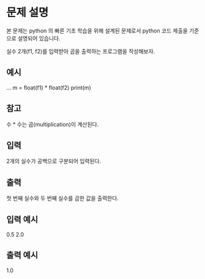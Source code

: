 # 문제 설명

본 문제는 python 의 빠른 기초 학습을 위해 설계된 문제로서 python 코드 제출을 기준으로 설명되어 있습니다.

실수 2개(f1, f2)를 입력받아 곱을 출력하는 프로그램을 작성해보자.

## 예시

...
m = float(f1) \* float(f2)
print(m)

## 참고

수 \* 수는 곱(multiplication)이 계산된다.

## 입력

2개의 실수가 공백으로 구분되어 입력된다.

## 출력

첫 번째 실수와 두 번째 실수를 곱한 값을 출력한다.

## 입력 예시

0.5 2.0

## 출력 예시

1.0
